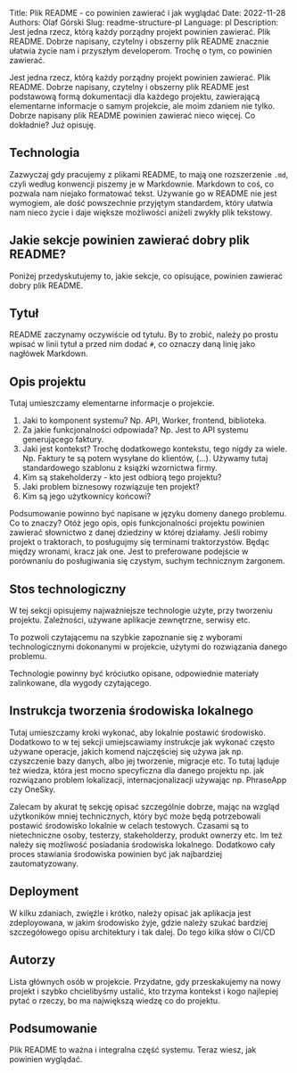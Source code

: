 Title: Plik README - co powinien zawierać i jak wyglądać
Date:   2022-11-28
Authors: Olaf Górski
Slug: readme-structure-pl
Language: pl
Description: Jest jedna rzecz, którą każdy porządny projekt powinien zawierać. Plik README. Dobrze napisany, czytelny i obszerny plik README znacznie ułatwia życie nam i przyszłym developerom. Trochę o tym, co powinien zawierać.

Jest jedna rzecz, którą każdy porządny projekt powinien zawierać. Plik README. Dobrze napisany, czytelny i obszerny plik README jest podstawową formą dokumentacji dla każdego projektu, zawierającą elementarne informacje o samym projekcie, ale moim zdaniem nie tylko. Dobrze napisany plik README powinien zawierać nieco więcej. Co dokładnie? Już opisuję.

## Technologia

Zazwyczaj gdy pracujemy z plikami README, to mają one rozszerzenie `.md`, czyli według konwencji piszemy je w Markdownie. Markdown to coś, co pozwala nam niejako formatować tekst. Używanie go w README nie jest wymogiem, ale dość powszechnie przyjętym standardem, który ułatwia nam nieco życie i daje większe możliwości aniżeli zwykły plik tekstowy.

## Jakie sekcje powinien zawierać dobry plik README?

 Poniżej przedyskutujemy to, jakie sekcje, co opisujące, powinien zawierać dobry plik README.

## Tytuł

README zaczynamy oczywiście od tytułu. By to zrobić, należy po prostu wpisać w linii tytuł a przed nim dodać `#`, co oznaczy daną linię jako nagłówek Markdown.

## Opis projektu

Tutaj umieszczamy elementarne informacje o projekcie. 

1. Jaki to komponent systemu? Np. API, Worker, frontend, biblioteka. 
2. Za jakie funkcjonalności odpowiada? Np. Jest to API systemu generującego faktury. 
3. Jaki jest kontekst? Trochę dodatkowego kontekstu, tego nigdy za wiele. Np. Faktury te są potem wysyłane do klientów, (...). Używamy tutaj standardowego szablonu z książki wzornictwa firmy.
4. Kim są stakeholderzy - kto jest odbiorą tego projektu?
5. Jaki problem biznesowy rozwiązuje ten projekt?
6. Kim są jego użytkownicy końcowi?

Podsumowanie powinno być napisane w języku domeny danego problemu. Co to znaczy? Otóż jego opis, opis funkcjonalności projektu powinien zawierać słownictwo z danej dziedziny w której działamy. Jeśli robimy projekt o traktorach, to posługujmy się terminami traktorzystów. Będąc między wronami, kracz jak one. Jest to preferowane podejście w porównaniu do posługiwania się czystym, suchym technicznym żargonem.

## Stos technologiczny

W tej sekcji opisujemy najważniejsze technologie użyte, przy tworzeniu projektu. Zależności, używane aplikacje zewnętrzne, serwisy etc.

To pozwoli czytającemu na szybkie zapoznanie się z wyborami technologicznymi dokonanymi w projekcie, użytymi do rozwiązania danego problemu.

Technologie powinny być króciutko opisane, odpowiednie materiały zalinkowane, dla wygody czytającego.

## Instrukcja tworzenia środowiska lokalnego

Tutaj umieszczamy kroki wykonać, aby lokalnie postawić środowisko. Dodatkowo to w tej sekcji umiejscawiamy instrukcje jak wykonać często używane operacje, jakich komend najczęściej się używa jak np. czyszczenie bazy danych, albo jej tworzenie, migracje etc. To tutaj ląduje też wiedza, która jest mocno specyficzna dla danego projektu np. jak rozwiązano problem lokalizacji, internacjonalizacji używając np. PhraseApp czy OneSky.

Zalecam by akurat tę sekcję opisać szczególnie dobrze, mając na wzgląd użytkoników mniej technicznych, który być może będą potrzebowali postawić środowisko lokalnie w celach testowych. Czasami są to nietechniczne osoby, testerzy, stakeholderzy, produkt ownerzy etc. Im też należy się możliwość posiadania środowiska lokalnego. Dodatkowo cały proces stawiania środowiska powinien być jak najbardziej zautomatyzowany.

## Deployment

W kilku zdaniach, zwięźle i krótko, należy opisać jak aplikacja jest zdeployowana, w jakim środowisko żyje, gdzie należy szukać bardziej szczegółowego opisu architektury i tak dalej. Do tego kilka słów o CI/CD

## Autorzy

Lista głównych osób w projekcie. Przydatne, gdy przeskakujemy na nowy projekt i szybko chcielibyśmy ustalić, kto trzyma kontekst i kogo najlepiej pytać o rzeczy, bo ma największą wiedzę co do projektu. 

## Podsumowanie

Plik README to ważna i integralna część systemu. Teraz wiesz, jak powinien wyglądać.